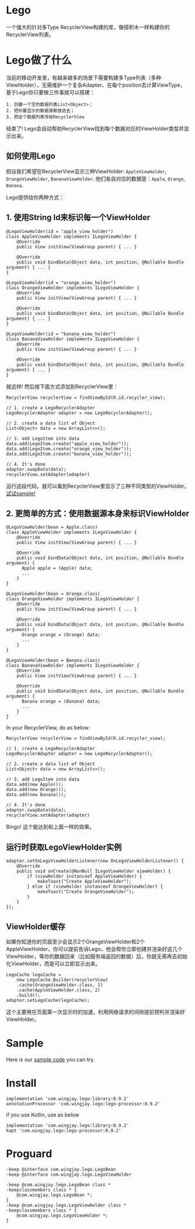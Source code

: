 # Lego
一个强大的针对多Type RecyclerView构建的库，像搭积木一样构建你的RecyclerView列表。 


# Lego做了什么
当前的移动开发里，有越来越多的场景下需要构建多Type列表（多种ViewHolder），无需维护一个复杂Adapter、在每个position去计算ViewType，基于Lego你只要做三件事就可以搭建：

```
1. 创建一个空的数据列表List<Object>；
2. 把你要显示的数据源都放进去；
3. 把这个数据列表传给RecyclerView
```

结束了! Lego会自动帮助RecyclerView找到每个数据对应的ViewHolder类型并显示出来。

## 如何使用Lego
假设我们希望在RecyclerView显示三种ViewHolder: `AppleViewHolder`, `OrangeViewHolder`, `BananaViewHolder`. 他们各自对应的数据是：`Apple`, `Orange`, `Banana`.

Lego提供给你两种方式：

## 1. 使用String Id来标识每一个ViewHolder
```
@LegoViewHolder(id = "apple_view_holder")
class AppleViewHolder implements ILegoViewHolder {
    @Override
    public View initView(ViewGroup parent) { ... }

    @Override
    public void bindData(Object data, int position, @Nullable Bundle argument) { ... }
}

@LegoViewHolder(id = "orange_view_holder")
class OrangeViewHolder implements ILegoViewHolder {
    @Override
    public View initView(ViewGroup parent) { ... }

    @Override
    public void bindData(Object data, int position, @Nullable Bundle argument) { ... }
}

@LegoViewHolder(id = "banana_view_holder")
class BananaViewHolder implements ILegoViewHolder {
    @Override
    public View initView(ViewGroup parent) { ... }

    @Override
    public void bindData(Object data, int position, @Nullable Bundle argument) { ... }
}
```

就这样! 然后按下面方式添加到RecyclerView里：

```
RecyclerView recyclerView = findViewById(R.id.recycler_view);

// 1. create a LegoRecyclerAdapter
LegoRecyclerAdapter adapter = new LegoRecyclerAdapter();

// 2. create a data list of Object
List<Object> data = new ArrayList<>();

// 3. add LegoItem into data
data.add(LegoItem.create("apple_view_holder"));
data.add(LegoItem.create("orange_view_holder"));
data.add(LegoItem.create("banana_view_holder"));

// 4. It's done
adapter.swapData(data);
recyclerView.setAdapter(adapter)
```

运行这段代码，就可以看到RecyclerView里显示了三种不同类型的ViewHolder。[试试sample!](https://github.com/wingjay/Lego/tree/master/sample)

## 2. 更简单的方式：使用数据源本身来标识ViewHolder
```
@LegoViewHolder(bean = Apple.class)
class AppleViewHolder implements ILegoViewHolder {
    @Override
    public View initView(ViewGroup parent) { ... }

    @Override
    public void bindData(Object data, int position, @Nullable Bundle argument) { 
      Apple apple = (Apple) data;
      ...
    }
}

@LegoViewHolder(bean = Orange.class)
class OrangeViewHolder implements ILegoViewHolder {
    @Override
    public View initView(ViewGroup parent) { ... }

    @Override
    public void bindData(Object data, int position, @Nullable Bundle argument) { 
      Orange orange = (Orange) data;
      ...
    }
}

@LegoViewHolder(bean = Banana.class)
class BananaViewHolder implements ILegoViewHolder {
    @Override
    public View initView(ViewGroup parent) { ... }

    @Override
    public void bindData(Object data, int position, @Nullable Bundle argument) {   
      Banana orange = (Banana) data;
      ...
    }
}
```

In your RecyclerView, do as below:
```
RecyclerView recyclerView = findViewById(R.id.recycler_view);

// 1. create a LegoRecyclerAdapter
LegoRecyclerAdapter adapter = new LegoRecyclerAdapter();

// 2. create a data list of Object
List<Object> data = new ArrayList<>();

// 3. add LegoItem into data
data.add(new Apple());
data.add(new Orange());
data.add(new Banana());

// 4. It's done
adapter.swapData(data);
recyclerView.setAdapter(adapter)
```

Bingo! 这个能达到和上面一样的效果。


## 运行时获取LegoViewHolder实例
```
adapter.setOnLegoViewHolderListener(new OnLegoViewHolderListener() {
    @Override
    public void onCreate(@NonNull ILegoViewHolder viewHolder) {
        if (viewHolder instanceof AppleViewHolder) {
            makeToast("Create AppleViewHolder");
        } else if (viewHolder instanceof OrangeViewHolder) {
            makeToast("Create OrangeViewHolder");
        }
    }
});
```

## ViewHolder缓存
如果你知道你的页面至少会显示2个OrangeViewHolder和2个AppleViewHolder，你可以提前告诉Lego，他会帮你立即创建并渲染好这几个ViewHolder，等你的数据回来（比如服务端返回的数据）后，你就无需再去初始化ViewHolder，而是可以立即显示出来。
```
LegoCache legoCache =
    new LegoCache.Builder(recyclerView)
    .cache(OrangeViewHolder.class, 2)
    .cache(AppleViewHolder.class, 2)
    .build();
adapter.setLegoCache(legoCache);
```

这个主要用在页面第一次显示时的加速，利用网络请求的间隙提前预判并渲染好ViewHolder。

# Sample
Here is our [sample code](https://github.com/wingjay/Lego/tree/master/sample) you can try.

# Install
```
implementation 'com.wingjay.lego:library:0.9.2'
annotationProcessor 'com.wingjay.lego:lego-processor:0.9.2'
```

if you use Kotlin, use as below
```
implementation 'com.wingjay.lego:library:0.9.2'
kapt 'com.wingjay.lego:lego-processor:0.9.2'
```

# Proguard
```
-keep @interface com.wingjay.lego.LegoBean
-keep @interface com.wingjay.lego.LegoViewHolder

-keep @com.wingjay.lego.LegoBean class *
-keepclassmembers class * {
    @com.wingjay.lego.LegoBean *;
}
-keep @com.wingjay.lego.LegoViewHolder class *
-keepclassmembers class * {
    @com.wingjay.lego.LegoViewHolder *;
}
```
